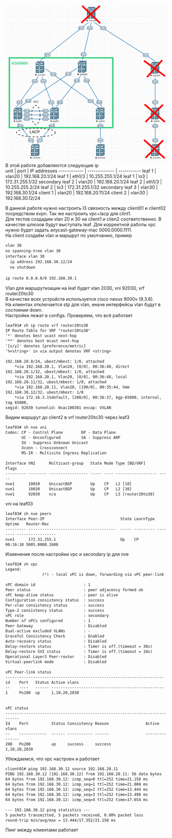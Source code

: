 ![Архитектура сети](https://github.com/Roman2dot0/training-otus/blob/master/ex7.%20VXLAN%20Route/vxlan_route.png)   
В этой работе добавляются следующие ip    
unit | port | IP addresses
------------ | ------------- | -----------
leaf 1 | vlan20 | 192.168.20.1/24
leaf 1 | eth1/3 | 10.255.255.1/24
leaf 1 | lo3 | 172.31.255.1/32 secondary
leaf 2 | vlan20 | 192.168.20.1/24
leaf 2 | eth1/3 | 10.255.255.2/24
leaf 2 | lo3 | 172.31.255.1/32 secondary
leaf 3 | vlan30 | 192.168.30.1/24
client 1 | vlan20 | 192.168.20.11/24
client 2 | vlan30 | 192.168.30.12/24
    
В данной работе нужно настроить l3 связность между client01 и client02 посредством evpn. Так же настроить vpc+lacp для clint1.    
Для тестов создадим vlan 20 и 30 на client1 и clien2 соответственно. В качестве шлюзов будут выступать leaf. Для корректной работы vpc нужно будет задать anycast-gateway-mac 0000.0000.1111.    
На client создаём vlan и маршрут по умолчанию, пример    
```sh
vlan 30
no spanning-tree vlan 30
interface vlan 30
  ip address 192.168.30.12/24
  no shutdown

ip route 0.0.0.0/0 192.168.30.1
```    

Vlan для маршрутизации на leaf будет vlan 2030, vni 92030, vrf router20to30    
В качестве всех устройств используется cisco nexus 9000v (9.3.8).    
На клиентах отключается stp для vlan, иначе интерфейсы vlan будут в состоянии down.        
Настройки лежат в configs. Проверяем, что всё работает    


```
leaf01# sh ip route vrf router20to30 
IP Route Table for VRF "router20to30"
'*' denotes best ucast next-hop
'**' denotes best mcast next-hop
'[x/y]' denotes [preference/metric]
'%<string>' in via output denotes VRF <string>

192.168.20.0/24, ubest/mbest: 1/0, attached
    *via 192.168.20.1, Vlan20, [0/0], 00:36:48, direct
192.168.20.1/32, ubest/mbest: 1/0, attached
    *via 192.168.20.1, Vlan20, [0/0], 00:36:48, local
192.168.20.11/32, ubest/mbest: 1/0, attached
    *via 192.168.20.11, Vlan20, [190/0], 00:35:44, hmm
192.168.30.12/32, ubest/mbest: 1/0
    *via 172.16.3.1%default, [200/0], 00:36:37, bgp-65000, internal, tag 65000, 
segid: 92030 tunnelid: 0xac100301 encap: VXLAN

```

Видим маршрут до client2 в vrf router20to30 через leaf3    


```
leaf03# sh nve vni 
Codes: CP - Control Plane        DP - Data Plane          
       UC - Unconfigured         SA - Suppress ARP        
       SU - Suppress Unknown Unicast 
       Xconn - Crossconnect      
       MS-IR - Multisite Ingress Replication
 
Interface VNI      Multicast-group   State Mode Type [BD/VRF]      Flags
--------- -------- ----------------- ----- ---- ------------------ -----
nve1      10010    UnicastBGP        Up    CP   L2 [10]                 
nve1      10030    UnicastBGP        Up    CP   L2 [30]                 
nve1      92030    n/a               Up    CP   L3 [router20to30]
```

vni на leaf03    

```
leaf03# sh nve peers 
Interface Peer-IP                                 State LearnType Uptime   Router-Mac       
--------- --------------------------------------  ----- --------- -------- -----------------
nve1      172.31.255.1                            Up    CP        00:16:10 5005.0000.1b08
```    

Изменения после настройки vpc и secondary ip для nve    
    
```
leaf02# sh vpc
Legend:
                (*) - local vPC is down, forwarding via vPC peer-link

vPC domain id                     : 1   
Peer status                       : peer adjacency formed ok      
vPC keep-alive status             : peer is alive                 
Configuration consistency status  : success 
Per-vlan consistency status       : success                       
Type-2 consistency status         : success 
vPC role                          : secondary                     
Number of vPCs configured         : 1   
Peer Gateway                      : Disabled
Dual-active excluded VLANs        : -
Graceful Consistency Check        : Enabled
Auto-recovery status              : Disabled
Delay-restore status              : Timer is off.(timeout = 30s)
Delay-restore SVI status          : Timer is off.(timeout = 10s)
Operational Layer3 Peer-router    : Disabled
Virtual-peerlink mode             : Disabled

vPC Peer-link status
---------------------------------------------------------------------
id    Port   Status Active vlans    
--    ----   ------ -------------------------------------------------
1     Po100  up     1,10,20,2030                                                
         

vPC status
----------------------------------------------------------------------------
Id    Port          Status Consistency Reason                Active vlans
--    ------------  ------ ----------- ------                ---------------
200   Po200         up     success     success               1,10,20,2030       
```    

Убеждаемся, что vpc настроен и работает    

```
client01# ping 192.168.30.12 source 192.168.20.11
PING 192.168.30.12 (192.168.30.12) from 192.168.20.11: 56 data bytes
64 bytes from 192.168.30.12: icmp_seq=0 ttl=252 time=21.158 ms
64 bytes from 192.168.30.12: icmp_seq=1 ttl=252 time=21.008 ms
64 bytes from 192.168.30.12: icmp_seq=2 ttl=252 time=13.444 ms
64 bytes from 192.168.30.12: icmp_seq=3 ttl=252 time=13.498 ms
64 bytes from 192.168.30.12: icmp_seq=4 ttl=252 time=17.654 ms

--- 192.168.30.12 ping statistics ---
5 packets transmitted, 5 packets received, 0.00% packet loss
round-trip min/avg/max = 13.444/17.352/21.158 ms
```

Пинг между клиентами работает
